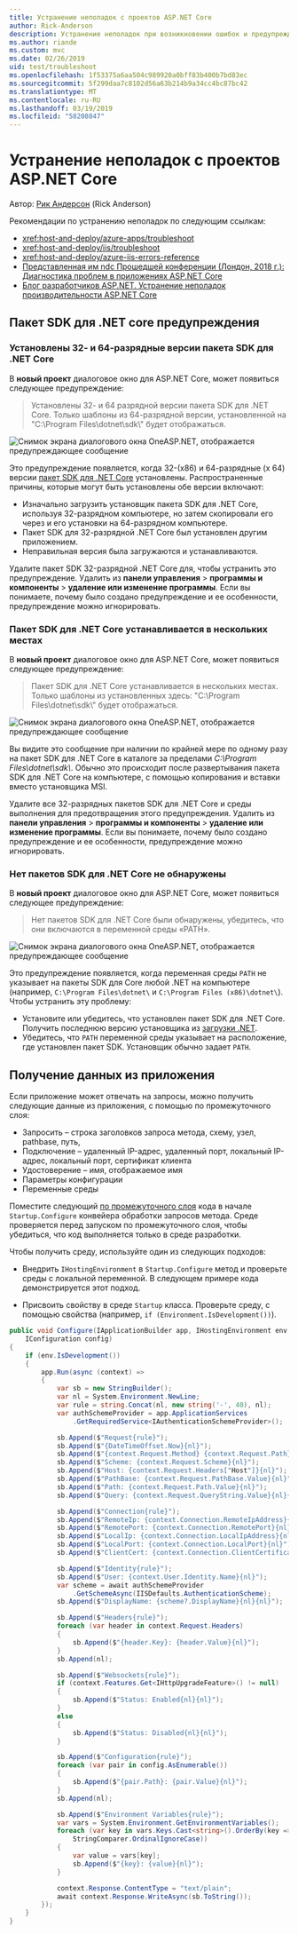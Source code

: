 ```yaml
---
title: Устранение неполадок с проектов ASP.NET Core
author: Rick-Anderson
description: Устранение неполадок при возникновении ошибок и предупреждений в проектах ASP.NET Core.
ms.author: riande
ms.custom: mvc
ms.date: 02/26/2019
uid: test/troubleshoot
ms.openlocfilehash: 1f53375a6aa504c989920a0bff83b400b7bd83ec
ms.sourcegitcommit: 5f299daa7c8102d56a63b214b9a34cc4bc87bc42
ms.translationtype: MT
ms.contentlocale: ru-RU
ms.lasthandoff: 03/19/2019
ms.locfileid: "58208847"
---
```

# <a name="troubleshoot-aspnet-core-projects"></a>Устранение неполадок с проектов ASP.NET Core

Автор: [Рик Андерсон](https://twitter.com/RickAndMSFT) (Rick Anderson)

Рекомендации по устранению неполадок по следующим ссылкам:

* <xref:host-and-deploy/azure-apps/troubleshoot>
* <xref:host-and-deploy/iis/troubleshoot>
* <xref:host-and-deploy/azure-iis-errors-reference>
* [Представленная им ndc Прошедшей конференции (Лондон, 2018 г.): Диагностика проблем в приложениях ASP.NET Core](https://www.youtube.com/watch?v=RYI0DHoIVaA)
* [Блог разработчиков ASP.NET. Устранение неполадок производительности ASP.NET Core](https://blogs.msdn.microsoft.com/webdev/2018/05/23/asp-net-core-performance-improvements/)

## <a name="net-core-sdk-warnings"></a>Пакет SDK для .NET core предупреждения

### <a name="both-the-32-bit-and-64-bit-versions-of-the-net-core-sdk-are-installed"></a>Установлены 32- и 64-разрядные версии пакета SDK для .NET Core

В **новый проект** диалоговое окно для ASP.NET Core, может появиться следующее предупреждение:

> Установлены 32- и 64 разрядной версии пакета SDK для .NET Core. Только шаблоны из 64-разрядной версии, установленной на "C:\\Program Files\\dotnet\\sdk\\" будет отображаться.

![Снимок экрана диалогового окна OneASP.NET, отображается предупреждающее сообщение](troubleshoot/_static/both32and64bit.png)

Это предупреждение появляется, когда 32-(x86) и 64-разрядные (x 64) версии [пакет SDK для .NET Core](https://www.microsoft.com/net/download/all) установлены. Распространенные причины, которые могут быть установлены обе версии включают:

* Изначально загрузить установщик пакета SDK для .NET Core, используя 32-разрядном компьютере, но затем скопировали его через и его установки на 64-разрядном компьютере.
* Пакет SDK для 32-разрядной .NET Core был установлен другим приложением.
* Неправильная версия была загружаются и устанавливаются.

Удалите пакет SDK 32-разрядной .NET Core для, чтобы устранить это предупреждение. Удалить из **панели управления** > **программы и компоненты** > **удаление или изменение программы**. Если вы понимаете, почему было создано предупреждение и ее особенности, предупреждение можно игнорировать.

### <a name="the-net-core-sdk-is-installed-in-multiple-locations"></a>Пакет SDK для .NET Core устанавливается в нескольких местах

В **новый проект** диалоговое окно для ASP.NET Core, может появиться следующее предупреждение:

> Пакет SDK для .NET Core устанавливается в нескольких местах. Только шаблоны из установленных здесь: "C:\\Program Files\\dotnet\\sdk\\" будет отображаться.

![Снимок экрана диалогового окна OneASP.NET, отображается предупреждающее сообщение](troubleshoot/_static/multiplelocations.png)

Вы видите это сообщение при наличии по крайней мере по одному разу на пакет SDK для .NET Core в каталоге за пределами *C:\\Program Files\\dotnet\\sdk\\*. Обычно это происходит после развертывания пакета SDK для .NET Core на компьютере, с помощью копирования и вставки вместо установщика MSI.

Удалите все 32-разрядных пакетов SDK для .NET Core и среды выполнения для предотвращения этого предупреждения. Удалить из **панели управления** > **программы и компоненты** > **удаление или изменение программы**. Если вы понимаете, почему было создано предупреждение и ее особенности, предупреждение можно игнорировать.

### <a name="no-net-core-sdks-were-detected"></a>Нет пакетов SDK для .NET Core не обнаружены

В **новый проект** диалоговое окно для ASP.NET Core, может появиться следующее предупреждение:

> Нет пакетов SDK для .NET Core были обнаружены, убедитесь, что они включаются в переменной среды «PATH».

![Снимок экрана диалогового окна OneASP.NET, отображается предупреждающее сообщение](troubleshoot/_static/NoNetCore.png)

Это предупреждение появляется, когда переменная среды `PATH` не указывает на пакеты SDK для Core любой .NET на компьютере (например, `C:\Program Files\dotnet\` и `C:\Program Files (x86)\dotnet\`). Чтобы устранить эту проблему:

* Установите или убедитесь, что установлен пакет SDK для .NET Core. Получить последнюю версию установщика из [загрузки .NET](https://dotnet.microsoft.com/download). 
* Убедитесь, что `PATH` переменной среды указывает на расположение, где установлен пакет SDK. Установщик обычно задает `PATH`.

## <a name="obtain-data-from-an-app"></a>Получение данных из приложения

Если приложение может отвечать на запросы, можно получить следующие данные из приложения, с помощью по промежуточного слоя:

* Запросить &ndash; строка заголовков запроса метода, схему, узел, pathbase, путь,
* Подключение &ndash; удаленный IP-адрес, удаленный порт, локальный IP-адрес, локальный порт, сертификат клиента
* Удостоверение &ndash; имя, отображаемое имя
* Параметры конфигурации
* Переменные среды

Поместите следующий [по промежуточного слоя](xref:fundamentals/middleware/index#create-a-middleware-pipeline-with-iapplicationbuilder) кода в начале `Startup.Configure` конвейера обработки запросов метода. Среде проверяется перед запуском по промежуточного слоя, чтобы убедиться, что код выполняется только в среде разработки.

Чтобы получить среду, используйте один из следующих подходов:

* Внедрить `IHostingEnvironment` в `Startup.Configure` метод и проверьте среды с локальной переменной. В следующем примере кода демонстрируется этот подход.

* Присвоить свойству в среде `Startup` класса. Проверьте среду, с помощью свойства (например, `if (Environment.IsDevelopment())`).

```csharp
public void Configure(IApplicationBuilder app, IHostingEnvironment env, 
    IConfiguration config)
{
    if (env.IsDevelopment())
    {
        app.Run(async (context) =>
        {
            var sb = new StringBuilder();
            var nl = System.Environment.NewLine;
            var rule = string.Concat(nl, new string('-', 40), nl);
            var authSchemeProvider = app.ApplicationServices
                .GetRequiredService<IAuthenticationSchemeProvider>();

            sb.Append($"Request{rule}");
            sb.Append($"{DateTimeOffset.Now}{nl}");
            sb.Append($"{context.Request.Method} {context.Request.Path}{nl}");
            sb.Append($"Scheme: {context.Request.Scheme}{nl}");
            sb.Append($"Host: {context.Request.Headers["Host"]}{nl}");
            sb.Append($"PathBase: {context.Request.PathBase.Value}{nl}");
            sb.Append($"Path: {context.Request.Path.Value}{nl}");
            sb.Append($"Query: {context.Request.QueryString.Value}{nl}{nl}");

            sb.Append($"Connection{rule}");
            sb.Append($"RemoteIp: {context.Connection.RemoteIpAddress}{nl}");
            sb.Append($"RemotePort: {context.Connection.RemotePort}{nl}");
            sb.Append($"LocalIp: {context.Connection.LocalIpAddress}{nl}");
            sb.Append($"LocalPort: {context.Connection.LocalPort}{nl}");
            sb.Append($"ClientCert: {context.Connection.ClientCertificate}{nl}{nl}");

            sb.Append($"Identity{rule}");
            sb.Append($"User: {context.User.Identity.Name}{nl}");
            var scheme = await authSchemeProvider
                .GetSchemeAsync(IISDefaults.AuthenticationScheme);
            sb.Append($"DisplayName: {scheme?.DisplayName}{nl}{nl}");

            sb.Append($"Headers{rule}");
            foreach (var header in context.Request.Headers)
            {
                sb.Append($"{header.Key}: {header.Value}{nl}");
            }
            sb.Append(nl);

            sb.Append($"Websockets{rule}");
            if (context.Features.Get<IHttpUpgradeFeature>() != null)
            {
                sb.Append($"Status: Enabled{nl}{nl}");
            }
            else
            {
                sb.Append($"Status: Disabled{nl}{nl}");
            }

            sb.Append($"Configuration{rule}");
            foreach (var pair in config.AsEnumerable())
            {
                sb.Append($"{pair.Path}: {pair.Value}{nl}");
            }
            sb.Append(nl);

            sb.Append($"Environment Variables{rule}");
            var vars = System.Environment.GetEnvironmentVariables();
            foreach (var key in vars.Keys.Cast<string>().OrderBy(key => key, 
                StringComparer.OrdinalIgnoreCase))
            {
                var value = vars[key];
                sb.Append($"{key}: {value}{nl}");
            }

            context.Response.ContentType = "text/plain";
            await context.Response.WriteAsync(sb.ToString());
        });
    }
}
```
